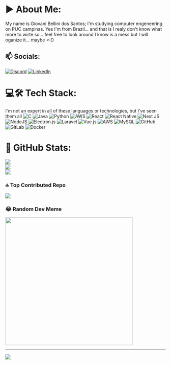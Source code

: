 # ▶ About Me:
My name is Giovani Bellini dos Santos; I'm studying computer engeneering on PUC campinas. Yes I'm from Brazil... and that is I realy don't know what more to wirte so... feel free to look around I know is a mess but I will oganize it... maybe >:D


## 📫 Socials:
[![Discord](https://img.shields.io/badge/Discord-%237289DA.svg?logo=discord&logoColor=white)](https://discord.gg/golfbravosierra) [![LinkedIn](https://img.shields.io/badge/LinkedIn-%230077B5.svg?logo=linkedin&logoColor=white)](https://linkedin.com/in/giovani-bellini-0937b524b) 

# 💻🛠 Tech Stack:
I'm not an expert in all of these languages ​​or technologies, but I've seen them all
![C](https://img.shields.io/badge/c-%2300599C.svg?style=for-the-badge&logo=c&logoColor=white) ![Java](https://img.shields.io/badge/java-%23ED8B00.svg?style=for-the-badge&logo=openjdk&logoColor=white) ![Python](https://img.shields.io/badge/python-3670A0?style=for-the-badge&logo=python&logoColor=ffdd54) ![AWS](https://img.shields.io/badge/AWS-%23FF9900.svg?style=for-the-badge&logo=amazon-aws&logoColor=white) ![React](https://img.shields.io/badge/react-%2320232a.svg?style=for-the-badge&logo=react&logoColor=%2361DAFB) ![React Native](https://img.shields.io/badge/react_native-%2320232a.svg?style=for-the-badge&logo=react&logoColor=%2361DAFB) ![Next JS](https://img.shields.io/badge/Next-black?style=for-the-badge&logo=next.js&logoColor=white) ![NodeJS](https://img.shields.io/badge/node.js-6DA55F?style=for-the-badge&logo=node.js&logoColor=white) ![Electron.js](https://img.shields.io/badge/Electron-191970?style=for-the-badge&logo=Electron&logoColor=white) ![Laravel](https://img.shields.io/badge/laravel-%23FF2D20.svg?style=for-the-badge&logo=laravel&logoColor=white) ![Vue.js](https://img.shields.io/badge/vue.js-%2335495e.svg?style=for-the-badge&logo=vuedotjs&logoColor=%234FC08D) ![AWS](https://img.shields.io/badge/AWS-%23FF9900.svg?style=for-the-badge&logo=amazon-aws&logoColor=white) ![MySQL](https://img.shields.io/badge/mysql-4479A1.svg?style=for-the-badge&logo=mysql&logoColor=white) ![GitHub](https://img.shields.io/badge/github-%23121011.svg?style=for-the-badge&logo=github&logoColor=white) ![GitLab](https://img.shields.io/badge/gitlab-%23181717.svg?style=for-the-badge&logo=gitlab&logoColor=white) ![Docker](https://img.shields.io/badge/docker-%230db7ed.svg?style=for-the-badge&logo=docker&logoColor=white)
# 🥇 GitHub Stats:
![](https://github-readme-stats.vercel.app/api?username=GolfBravoSierra&theme=vue-dark&hide_border=false&include_all_commits=true&count_private=true)<br/>
![](https://github-readme-streak-stats.herokuapp.com/?user=GolfBravoSierra&theme=vue-dark&hide_border=false)<br/>
![](https://github-readme-stats.vercel.app/api/top-langs/?username=GolfBravoSierra&theme=vue-dark&hide_border=false&include_all_commits=true&count_private=true&layout=compact)

### 🔝 Top Contributed Repo
![](https://github-contributor-stats.vercel.app/api?username=GolfBravoSierra&limit=5&theme=matrix&combine_all_yearly_contributions=true)

### 😂 Random Dev Meme
<img src='https://memer-new.vercel.app/' style="height: 400px;"/>

---
[![](https://visitcount.itsvg.in/api?id=GolfBravoSierra&icon=0&color=0)](https://visitcount.itsvg.in)

<!-- Proudly created with GPRM ( https://gprm.itsvg.in ) -->
